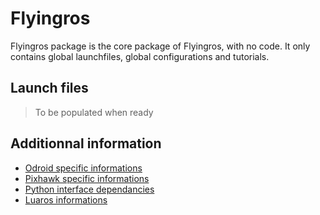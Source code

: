 Flyingros
=========

Flyingros package is the core package of Flyingros, with no code. It only contains global launchfiles, global configurations and tutorials.

Launch files
----------

> To be populated when ready


Additionnal information 
----------

* [Odroid specific informations](SPECIFIC_ODROID.md)
* [Pixhawk specific informations](SPECIFIC_PIXHAWK.md)
* [Python interface dependancies](PYTHON_INTERFACE.md)
* [Luaros informations](luaros.md)